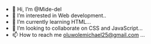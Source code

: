- 👋 Hi, I’m @Mide-del
- 👀 I’m interested in Web development..
- 🌱 I’m currently learning HTML...
- 💞️ I’m looking to collaborate on CSS and JavaScript...
- 📫 How to reach me oluwolemichael25@gmail.com ...

<!---
Mide-del/Mide-del is a ✨ special ✨ repository because its `README.md` (this file) appears on your GitHub profile.
You can click the Preview link to take a look at your changes.
--->
